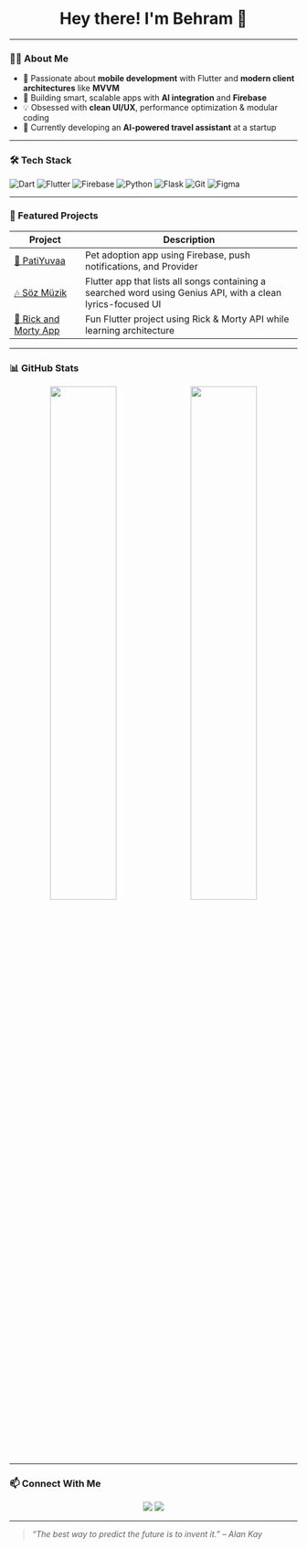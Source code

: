 <h1 align="center">Hey there! I'm Behram 👋</h1>

<p align="center">

</p>

---

### 👨‍💻 About Me

- 🎯 Passionate about **mobile development** with Flutter and **modern client architectures** like **MVVM**
- 🤖 Building smart, scalable apps with **AI integration** and **Firebase**
- 💡 Obsessed with **clean UI/UX**, performance optimization & modular coding
- 🚀 Currently developing an **AI-powered travel assistant** at a startup

---

### 🛠 Tech Stack

![Dart](https://img.shields.io/badge/Dart-0175C2?style=flat&logo=dart&logoColor=white)
![Flutter](https://img.shields.io/badge/Flutter-02569B?style=flat&logo=flutter&logoColor=white)
![Firebase](https://img.shields.io/badge/Firebase-FFCA28?style=flat&logo=firebase&logoColor=black)
![Python](https://img.shields.io/badge/Python-3670A0?style=flat&logo=python&logoColor=white)
![Flask](https://img.shields.io/badge/Flask-000000?style=flat&logo=flask)
![Git](https://img.shields.io/badge/Git-F05032?style=flat&logo=git&logoColor=white)
![Figma](https://img.shields.io/badge/Figma-F24E1E?style=flat&logo=figma&logoColor=white)

---

### 🚀 Featured Projects

| Project | Description |
|--------|-------------|
| [🐾 PatiYuvaa](https://github.com/bhrmdgr/PatiYuvaa) | Pet adoption app using Firebase, push notifications, and Provider |
| [🎶 Söz Müzik](https://github.com/bhrmdgr/soz_muzik) | Flutter app that lists all songs containing a searched word using Genius API, with a clean lyrics-focused UI |
| [🧪 Rick and Morty App](https://github.com/bhrmdgr/rick_and_morty_learning_app) | Fun Flutter project using Rick & Morty API while learning architecture |

---

### 📊 GitHub Stats

<p align="center">
  <img src="https://github-readme-stats.vercel.app/api?username=bhrmdgr&show_icons=true&theme=react" width="48%" />
  <img src="https://github-readme-streak-stats.herokuapp.com?user=bhrmdgr&theme=react" width="48%" />
</p>

---

### 📫 Connect With Me

<p align="center">
  <a href="https://www.linkedin.com/in/behramdagar"><img src="https://img.shields.io/badge/LinkedIn-blue?logo=linkedin&style=for-the-badge" /></a>
  <a href="mailto:your.email@example.com"><img src="https://img.shields.io/badge/Email-D14836?style=for-the-badge&logo=gmail&logoColor=white" /></a>
</p>

---

> *“The best way to predict the future is to invent it.” – Alan Kay*

